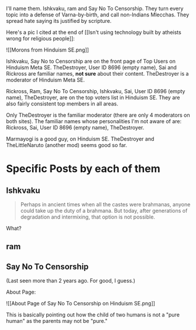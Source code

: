 I'll name them. Ishkvaku, ram and Say No To Censorship. They turn every topic into a defense of Varna-by-birth, and call non-Indians Mlecchas. They spread hate saying its justified by scripture.

Here's a pic I cited at the end of [[Isn't using technology built by atheists wrong for religious people]]:

![[Morons from Hinduism SE.png]]

Ishkvaku, Say No to Censorship are on the front page of Top Users on Hinduism Meta SE.
TheDestroyer, User ID 8696 (empty name), Sai and Rickross are familiar names, **not sure** about their content.
TheDestroyer is a moderator of Hinduism Meta SE.

Rickross, Ram, Say No To Censorship, Ishkvaku, Sai, User ID 8696 (empty name), TheDestroyer, are on the top voters list in Hinduism SE.
They are also fairly consistent top members in all areas.

Only TheDestroyer is the familiar moderator (there are only 4 moderators on both sites).
The familiar names whose personalities I'm not aware of are: Rickross, Sai, User ID 8696 (empty name), TheDestroyer.

Marmayogi is a good guy, on Hinduism SE.
TheDestroyer and TheLittleNaruto (another mod) seems good so far.

# Specific Posts by each of them

## Ishkvaku

> Perhaps in ancient times when all the castes were brahmanas, anyone could take up the duty of a brahmana. But today, after generations of degradation and intermixing, that option is not possible.

What?

## ram

## Say No To Censorship
(Last seen more than 2 years ago. For good, I guess.)

About Page:

![[About Page of Say No To Censorship on Hinduism SE.png]]

This is basically pointing out how the child of two humans is not a "pure human" as the parents may not be "pure."

